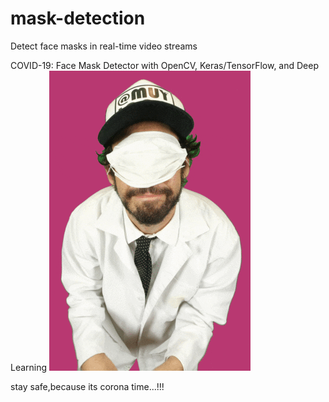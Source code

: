 # mask-detection
Detect face masks in real-time video streams

COVID-19: Face Mask Detector with OpenCV, Keras/TensorFlow, and Deep Learning
![](g.gif)

stay safe,because its corona time...!!!
